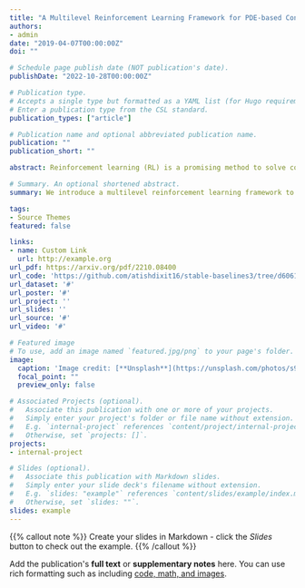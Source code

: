 ```yaml
---
title: "A Multilevel Reinforcement Learning Framework for PDE-based Control"
authors:
- admin
date: "2019-04-07T00:00:00Z"
doi: ""

# Schedule page publish date (NOT publication's date).
publishDate: "2022-10-28T00:00:00Z"

# Publication type.
# Accepts a single type but formatted as a YAML list (for Hugo requirements).
# Enter a publication type from the CSL standard.
publication_types: ["article"]

# Publication name and optional abbreviated publication name.
publication: ""
publication_short: ""

abstract: Reinforcement learning (RL) is a promising method to solve control problems. However, model-free RL algorithms are sample inefficient and require thousands if not millions of samples to learn optimal control policies. A major source of computational cost in RL corresponds to the transition function, which is dictated by the model dynamics. This is especially problematic when model dynamics is represented with coupled PDEs. In such cases, the transition function often involves solving a large-scale discretization of the said PDEs. We propose a multilevel RL framework in order to ease this cost by exploiting sublevel models that correspond to coarser scale discretization (i.e. multilevel models). This is done by formulating an approximate multilevel Monte Carlo estimate of the objective function of the policy and / or value network instead of Monte Carlo estimates, as done in the classical framework. As a demonstration of this framework, we present a multilevel version of the proximal policy optimization (PPO) algorithm. Here, the level refers to the grid fidelity of the chosen simulation-based environment. We provide two examples of simulation-based environments that employ stochastic PDEs that are solved using finite-volume discretization. For the case studies presented, we observed substantial computational savings using multilevel PPO compared to its classical counterpart.

# Summary. An optional shortened abstract.
summary: We introduce a multilevel reinforcement learning framework to reduce computational costs associated with model dynamics represented by coupled PDEs, offering significant savings compared to traditional methods. By leveraging sublevel models and an approximate multilevel Monte Carlo estimate, our approach demonstrates improved efficiency in solving control problems with stochastic PDE-based environments.

tags:
- Source Themes
featured: false

links:
- name: Custom Link
  url: http://example.org
url_pdf: https://arxiv.org/pdf/2210.08400
url_code: 'https://github.com/atishdixit16/stable-baselines3/tree/d60610b5709ea7910bdad6b52b4347df6bded6ec'
url_dataset: '#'
url_poster: '#'
url_project: ''
url_slides: ''
url_source: '#'
url_video: '#'

# Featured image
# To use, add an image named `featured.jpg/png` to your page's folder. 
image:
  caption: 'Image credit: [**Unsplash**](https://unsplash.com/photos/s9CC2SKySJM)'
  focal_point: ""
  preview_only: false

# Associated Projects (optional).
#   Associate this publication with one or more of your projects.
#   Simply enter your project's folder or file name without extension.
#   E.g. `internal-project` references `content/project/internal-project/index.md`.
#   Otherwise, set `projects: []`.
projects:
- internal-project

# Slides (optional).
#   Associate this publication with Markdown slides.
#   Simply enter your slide deck's filename without extension.
#   E.g. `slides: "example"` references `content/slides/example/index.md`.
#   Otherwise, set `slides: ""`.
slides: example
---
```


{{% callout note %}}
Create your slides in Markdown - click the *Slides* button to check out the example.
{{% /callout %}}

Add the publication's **full text** or **supplementary notes** here. You can use rich formatting such as including [code, math, and images](https://docs.hugoblox.com/content/writing-markdown-latex/).
